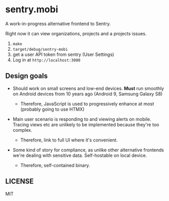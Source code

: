 # sentry.mobi

A work-in-progress alternative frontend to Sentry.

Right now it can view organizations, projects and a projects issues.

1. `make`
2. `target/debug/sentry-mobi`
3. get a user API token from sentry (User Settings)
4. Log in at `http://localhost:3000`

## Design goals

* Should work on small screens and low-end devices. **Must** run smoothly on
  Android devices from 10 years ago (Android 9, Samsung Galaxy S8)

  * Therefore, JavaScript is used to progressively enhance at most (probably
    going to use HTMX)

* Main user scenario is responding to and viewing alerts on mobile. Tracing
  views etc are unlikely to be implemented because they're too complex.

  * Therefore, link to full UI where it's convenient.

* Some kind of story for compliance, as unlike other alternative frontends
  we're dealing with sensitive data. Self-hostable on local device.

  * Therefore, self-contained binary.

## LICENSE

MIT
